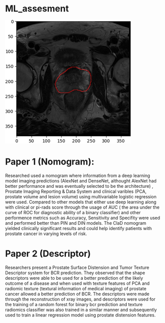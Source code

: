 # ML_assesment
![](./overlay.png)


# Paper 1 (Nomogram):

Researched used a nomogram where information from a deep learning model imaging predictions (AlexNet and DenseNet, althought AlexNet had better performance and was eventually selected to be the architecture) , Prostate Imaging Reporting & Data System and clinical varibles (PCA, prostate volume and lesion volume) using multivariable logistic regression were used. Compared to other models that either use deep learning along with clinical or pi-rads score through the usage of AUC ( the area under the curve of ROC for diagnostic ability of a binary classifier) and other performence metrics such as Accuracy, Sensitivity and Specifity were used and performed better than PIN and DIN models. The ClaD nomogram yielded clinically significant results and could help identify patients with prostate cancer in varying levels of risk. 


# Paper 2 (Descriptor)

Researchers present a Prostate Surface Distension and Tumor Texture Descriptor system for BCR prediction. They observed that the shape descriptors were able to be used for a better prediction of the likely outcome of a disease and when used with texture features of PCA and radiomic texture (textural information of medical imaging) of prostate cancer allowed a better prediction of BCR. The descriptors were made through the reconstruction of xray images, and descriptors were used for the training of a random forest for binary bcr prediction and texture radiomics classifier was also trained in a similar manner and subsequently used to train a linear regression model using prostate distension features. 
